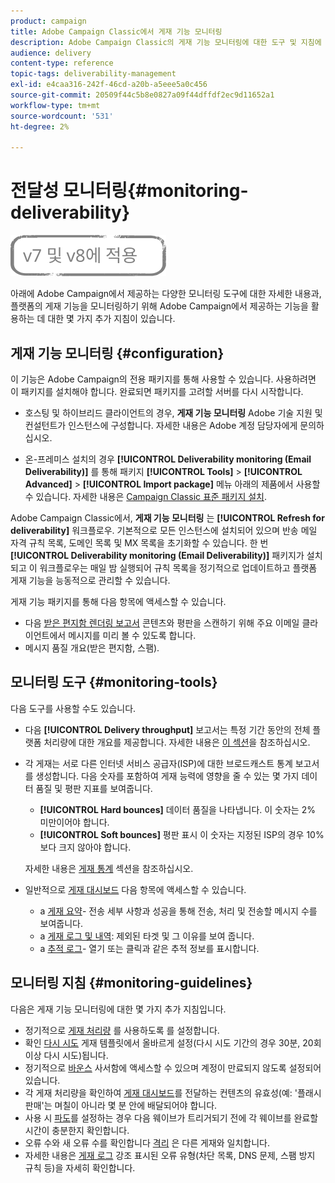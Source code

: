 ```yaml
---
product: campaign
title: Adobe Campaign Classic에서 게재 기능 모니터링
description: Adobe Campaign Classic의 게재 기능 모니터링에 대한 도구 및 지침에 대해 알아봅니다.
audience: delivery
content-type: reference
topic-tags: deliverability-management
exl-id: e4caa316-242f-46cd-a20b-a5eee5a0c456
source-git-commit: 20509f44c5b8e0827a09f44dffdf2ec9d11652a1
workflow-type: tm+mt
source-wordcount: '531'
ht-degree: 2%

---
```


# 전달성 모니터링{#monitoring-deliverability}

![](../../assets/common.svg)

아래에 Adobe Campaign에서 제공하는 다양한 모니터링 도구에 대한 자세한 내용과, 플랫폼의 게재 기능을 모니터링하기 위해 Adobe Campaign에서 제공하는 기능을 활용하는 데 대한 몇 가지 추가 지침이 있습니다.

## 게재 기능 모니터링 {#configuration}

이 기능은 Adobe Campaign의 전용 패키지를 통해 사용할 수 있습니다. 사용하려면 이 패키지를 설치해야 합니다. 완료되면 패키지를 고려할 서버를 다시 시작합니다.
* 호스팅 및 하이브리드 클라이언트의 경우, **게재 기능 모니터링** Adobe 기술 지원 및 컨설턴트가 인스턴스에 구성합니다. 자세한 내용은 Adobe 계정 담당자에게 문의하십시오.

* 온-프레미스 설치의 경우 **[!UICONTROL Deliverability monitoring (Email Deliverability)]** 를 통해 패키지 **[!UICONTROL Tools]** > **[!UICONTROL Advanced]** > **[!UICONTROL Import package]** 메뉴 아래의 제품에서 사용할 수 있습니다. 자세한 내용은 [Campaign Classic 표준 패키지 설치](../../installation/using/installing-campaign-standard-packages.md).

Adobe Campaign Classic에서, **게재 기능 모니터링** 는 **[!UICONTROL Refresh for deliverability]** 워크플로우. 기본적으로 모든 인스턴스에 설치되어 있으며 반송 메일 자격 규칙 목록, 도메인 목록 및 MX 목록을 초기화할 수 있습니다. 한 번 **[!UICONTROL Deliverability monitoring (Email Deliverability)]** 패키지가 설치되고 이 워크플로우는 매일 밤 실행되어 규칙 목록을 정기적으로 업데이트하고 플랫폼 게재 기능을 능동적으로 관리할 수 있습니다.

게재 기능 패키지를 통해 다음 항목에 액세스할 수 있습니다.

* 다음 [받은 편지함 렌더링 보고서](inbox-rendering.md) 콘텐츠와 평판을 스캔하기 위해 주요 이메일 클라이언트에서 메시지를 미리 볼 수 있도록 합니다.
* 메시지 품질 개요(받은 편지함, 스팸).

## 모니터링 도구 {#monitoring-tools}

다음 도구를 사용할 수도 있습니다.

* 다음 **[!UICONTROL Delivery throughput]** 보고서는 특정 기간 동안의 전체 플랫폼 처리량에 대한 개요를 제공합니다. 자세한 내용은 [이 섹션](../../reporting/using/global-reports.md#delivery-throughput)을 참조하십시오.
* 각 게재는 서로 다른 인터넷 서비스 공급자(ISP)에 대한 브로드캐스트 통계 보고서를 생성합니다. 다음 숫자를 포함하여 게재 능력에 영향을 줄 수 있는 몇 가지 데이터 품질 및 평판 지표를 보여줍니다.
   * **[!UICONTROL Hard bounces]** 데이터 품질을 나타냅니다. 이 숫자는 2% 미만이어야 합니다.
   * **[!UICONTROL Soft bounces]** 평판 표시 이 숫자는 지정된 ISP의 경우 10%보다 크지 않아야 합니다.

   자세한 내용은 [게재 통계](../../reporting/using/global-reports.md#delivery-statistics) 섹션을 참조하십시오.
* 일반적으로 [게재 대시보드](about-delivery-monitoring.md) 다음 항목에 액세스할 수 있습니다.
   * a [게재 요약](delivery-dashboard.md#delivery-summary)- 전송 세부 사항과 성공을 통해 전송, 처리 및 전송할 메시지 수를 보여줍니다.
   * a [게재 로그 및 내역](delivery-dashboard.md#delivery-logs-and-history): 제외된 타겟 및 그 이유를 보여 줍니다.
   * a [추적 로그](delivery-dashboard.md#tracking-logs)- 열기 또는 클릭과 같은 추적 정보를 표시합니다.

## 모니터링 지침 {#monitoring-guidelines}

다음은 게재 기능 모니터링에 대한 몇 가지 추가 지침입니다.

* 정기적으로 [게재 처리량](../../reporting/using/global-reports.md#delivery-throughput) 를 사용하도록 를 설정합니다.
* 확인 [다시 시도](understanding-delivery-failures.md#retries-after-a-delivery-temporary-failure) 게재 템플릿에서 올바르게 설정(다시 시도 기간의 경우 30분, 20회 이상 다시 시도)됩니다.
* 정기적으로 [바운스](understanding-delivery-failures.md#bounce-mail-management) 사서함에 액세스할 수 있으며 계정이 만료되지 않도록 설정되어 있습니다.
* 각 게재 처리량을 확인하여 [게재 대시보드](delivery-dashboard.md)를 전달하는 컨텐츠의 유효성(예: &#39;플래시 판매&#39;는 며칠이 아니라 몇 분 안에 배달되어야 합니다.
* 사용 시 [파도](steps-sending-the-delivery.md#sending-using-multiple-waves)를 설정하는 경우 다음 웨이브가 트리거되기 전에 각 웨이브를 완료할 시간이 충분한지 확인합니다.
* 오류 수와 새 오류 수를 확인합니다 [격리](understanding-quarantine-management.md) 은 다른 게재와 일치합니다.
* 자세한 내용은 [게재 로그](delivery-dashboard.md#delivery-logs-and-history) 강조 표시된 오류 유형(차단 목록, DNS 문제, 스팸 방지 규칙 등)을 자세히 확인합니다.

<!--### Delivery Reports - Broadcast Statistics {#broadcast-statistics}

Each delivery will generate a broadcast statistics report when you open a delivery in the “Deliveries List”, which includes some reputation metrics that may impact your deliverability.-->
